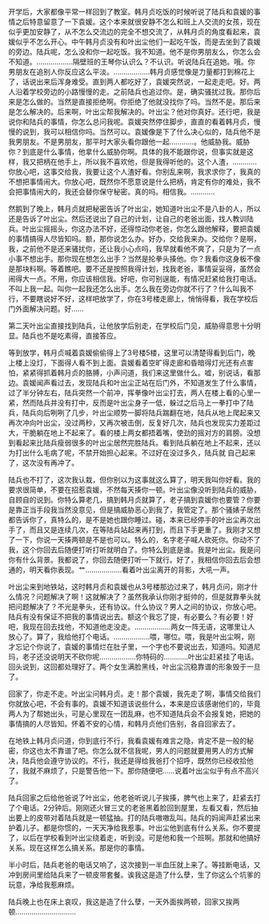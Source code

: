 开学后，大家都像平常一样回到了教室。韩月贞吃饭的时候听说了陆兵和袁媛的事情之后特意留意了一下袁媛。这个本来就很安静不怎么和班上人交流的女孩，现在似乎更加安静了，从不怎么交流边的完全不想交流了，从韩月贞的角度看起来，袁媛似乎不怎么开心。中午韩月贞没有和叶出尘他们一起吃午饭，而是去坐到了袁媛的旁边。陆兵呢，怎么没和你一起吃饭。我不知道。他不是你男朋友么，你怎么会不知道。………………隔壁班的王琴你认识么？不认识。听说陆兵在追她。哦。你男朋友在追别人你反应这么平淡。………………韩月贞感觉像是力量都打到棉花上了，话说出来后浑身难受。直到两人都吃好了，袁媛突然说，一起走走吧。好。两人沿着学校旁边的小路慢慢的走。之前陆兵也追过你。是，确实骚扰过我。那你后来是怎么做的。当然是直接拒绝啊。你拒绝了他就没找你了吗。当然不是。那后来是怎么解决的。后来啊，叶出尘帮我解决的。叶出尘？他对你真好。还行吧，我是说你和陆兵的事情，你怎么总问我呢。袁媛突然停住脚步，直直的看着韩月贞，慢慢的说到，我可以相信你吗。当然可以。袁媛像是下了什么决心似的，陆兵他不是我男朋友。不是男朋友，那平时大家头看你跟他一起…………。他威胁我。威胁你？到底是什么事情，他拿什么威胁你啊。具体的我不能跟你说，但事实就是这样，我又把柄在他手上，所以我不喜欢他，但是我得听他的。这个人渣，…………你放心吧，这事交给我，我要让这个人渣好看。你别乱来啊，我求求你了，我真的不想把事情闹大。你放心吧，既然你不愿意说是什么把柄，肯定有你的难处，我不会把事情闹大的，我还会替你保守秘密。真的吗。相信我。…………

然鹅到了晚上，韩月贞就把秘密告诉了叶出尘，她知道叶出尘不是八卦的人，所以还是告诉了叶出尘。然后还说出了自己的计划，让自己的老爸出面，找人教训陆兵。叶出尘摇摇头，你这办法不好，还得惊动你老爸，你怎么跟他解释，要把袁媛的事情搞得人尽皆知吗。额，那你说怎么办。好办，交给我来办。交给你？是啊，我，之前他不是还来骚扰你，还让我小心点吗，我早就看他不爽了，只是为了一点小事不想出手。那你现在想怎么出手？当然是抡拳头揍他。你？我看你这身板不像是那块料啊。等着瞧吧。要不还是按照我得计划，找我老爸，事情妥妥得，虽然会闹得大一点。不用，你应该相信我。好吧，你可别逞能，有情况赶紧给我打电话。不叫上我一起。叫你一起我还怎么出手。怎么我在旁边你就不行了？什么叫我不行，不要瞎说好不好，这样吧放学了，你在3号楼走廊上，悄悄得看，我在学校后门外面解决问题。好……

第二天叶出尘直接找到陆兵，让他放学后别走，在学校后门见，威胁得意思十分明显。陆兵也不是吃素得，直接答应。

等到放学，韩月贞喊着袁媛偷偷得上了3号楼5楼，这里可以清楚得看到后门，晚上楼上没灯，下面得人看不到上面。袁媛看着空旷得走廊和昏暗得灯光还有点害怕，紧紧得抓着韩月贞的胳膊，小声问道，我们来这里做什么。嘘，别说话，看那边。袁媛闻声看过去，发现陆兵和叶出尘正站在后门外，不知道发生了什么事情，过了半分钟左右，陆兵突然一个前冲，挥拳像叶出尘打去，两人在楼上看的心里一紧，然而陆兵并没有打中，反而是叶出尘身子一低，躲过之后马上一拳打中了陆兵，陆兵向后咧咧了几步，叶出尘顺势一脚将陆兵踹翻在地，陆兵从地上爬起来又再次冲向叶出尘，没过两秒，又再次被击倒，反复好几次，陆兵也发现实力差距过大，干脆躺在地上不起来了。看的楼上两女都捂着嘴，使劲的摇对方的肩膀。没想到看起来比陆兵瘦弱很多的叶出尘居然完胜陆兵。看到陆兵躺在地上不起来，还以为打出什么毛病了呢，不禁开始担心起来。不过好在没过多久，陆兵就 自己起来了，这次没有再冲了。

陆兵也不打了，这次我认栽，但你别以为这事就这么算了，明天我叫你好看。我的要求很简单，不要在招惹袁媛，不然每天揍你一顿。叶出尘像没听到陆兵的威胁，自顾自的说到。你特么算老几，搞到韩月贞就算了，老子搞到袁媛你也要管？你要是靠正当手段我当然没意见，但是搞威胁恶心到我了，我管定了。那个骚婊子居然都告诉你了，真特么的，是不是她也跟你睡过。碰，本来已经停手的叶出尘再次出手了，而且又是连续几次，在等陆兵站起来再打到，而且下手更重了。我刚才又想了一下，你说一天揍两顿是不是也可以。特么的，名字老子喊人砍死你。你动不了我，这个你回去后随便打听打听就明白了。你特么到底是谁。我是叶出尘。我是问你有什么背景。我都说了，你回去随便打听一下就行。好了，我相信你回去后会想通的，明天看你表现。艹………………看着叶出尘离开的背影，大吼一声。

叶出尘来到地铁站，这时韩月贞和袁媛也从3号楼那边过来了，韩月贞问，刚才什么情况？问题解决了啊！这就解决了？虽然我承认你刚才挺帅的，但是就靠拳头就把问题解决了？不光是拳头，还有协议。什么协议？男人之间的协议，你放心吧。陆兵有没有保证不把我的事情说出去。额这个我忘了提，有必要么？有必要！好吧，我现在回去找他，不知道他走没走。………………两女一阵无语，这哪里让人放心了。算了，我给他打个电话。………………喂，哪位。喂，我是叶出尘啊，刚才忘记个你说了，袁媛的事情烂在肚子里，一个字也不要说出去，知道吗。知道尼玛，老子还没说明天不砍你呢………………你特码的…………叶出尘赶紧挂了电话。回头说到，这回都处理好了。两个女生满脸黑线，叶出尘沉稳靠谱的形象毁于一旦了。

回家了，你走不走。叶出尘问韩月贞。走！那个袁媛，我先走了啊，事情交给我们你就放心吧，不会有事的。袁媛不知道该说些什么，本来是应该感谢他们的，毕竟两人为了帮她出头，可是心里现在一团乱麻，也不知道陆兵会不会报复她，把她的事情搞的人尽皆知。怀着不安的心情，和韩月贞他们告别，各自回家去了。

在地铁上韩月贞问道，你到底行不行，我看袁媛有难言之隐，肯定不是一般的秘密，你这也太不靠谱了吧。你怎么就不信我呢，男人的问题就要用男人的方式解决，陆兵他会遵守协议的。不行，我还是得给我爸打个招呼，既然你已经收拾他了，我就不麻烦了，只是警告他一下。那你随便吧……说着叶出尘似乎有点不高兴了。

陆兵回家之后给他爸说了叶出尘，他老爸听说儿子挨揍，脾气也上来了，赶紧去打了个电话。2分钟后。刚刚还火冒三丈的老爸黑着脸回到屋里，左看又看，然后抽出要上的皮带对着陆兵就是一顿猛抽。打的陆兵嗷嗷乱叫。陆兵的妈闻声赶紧出来护着儿子。都是你惯的，一天天净给我惹事。叶出尘他到底有什么关系。你不要提了，以后在学校看到叶出尘绕着走，听到没。可是他和我一个班啊。那就和他搞好关系。现在这样怎么搞关系。那是你的事情。

半小时后，陆兵老爸的电话又响了，这次接到一半血压就上来了。等挂断电话，又冲到房间里给陆兵来了一顿皮带套餐。诶我这是造了什么孽，生了你这么个坑爹的玩意，净给我惹麻烦。

陆兵晚上也在床上哀叹，我这是造了什么孽，一天外面挨两顿，回家又挨两顿…………………………